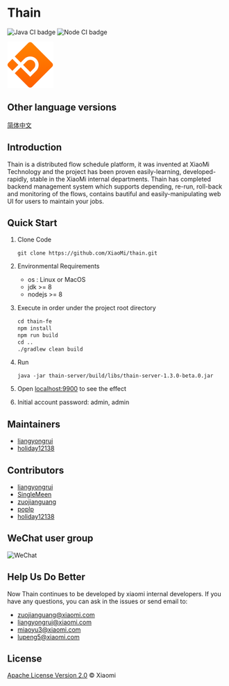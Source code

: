 <!--
 Copyright (c) 2019, Xiaomi, Inc.  All rights reserved.
 This source code is licensed under the Apache License Version 2.0, which
 can be found in the LICENSE file in the root directory of this source tree.
-->

# Thain

![Java CI badge](https://github.com/XiaoMi/thain/workflows/Java%20CI/badge.svg)
![Node CI badge](https://github.com/XiaoMi/thain/workflows/Node%20CI/badge.svg)

![Thain Logo](https://raw.githubusercontent.com/XiaoMi/thain/master/images/logo.png)

## Other language versions

[简体中文](./readme_zh.md)

## Introduction

Thain is a distributed flow schedule platform, it was invented at XiaoMi Technology and the project has been proven easily-learning, developed-rapidly, stable in the XiaoMi internal departments.
Thain has completed backend management system which supports depending, re-run, roll-back and monitoring of the flows, contains bautiful and easily-manipulating web UI for users to maintain your jobs.

## Quick Start

1. Clone Code

   ```shell
   git clone https://github.com/XiaoMi/thain.git
   ```

1. Environmental Requirements

   - os : Linux or MacOS
   - jdk >= 8
   - nodejs >= 8

1. Execute in order under the project root directory

   ```shell
   cd thain-fe
   npm install
   npm run build
   cd ..
   ./gradlew clean build
   ```

1. Run

   ```shell
   java -jar thain-server/build/libs/thain-server-1.3.0-beta.0.jar
   ```

1. Open [localhost:9900](http://localhost:9900) to see the effect

1. Initial account password: admin, admin

## Maintainers

- [liangyongrui](https://github.com/liangyongrui)
- [holiday12138](https://github.com/holiday12138)

## Contributors

- [liangyongrui](https://github.com/liangyongrui)
- [SingleMeen](https://github.com/SingleMeen)
- [zuojianguang](https://github.com/zuojianguang)
- [poplp](https://github.com/poplp)
- [holiday12138](https://github.com/holiday12138)

## WeChat user group

![WeChat](http://cdn.cnbj1.fds.api.mi-img.com/thain/WechatIMG.png)

## Help Us Do Better

Now Thain continues to be developed by xiaomi internal developers. If you have any questions, you can ask in the issues or send email to:

- zuojianguang@xiaomi.com
- liangyongrui@xiaomi.com
- miaoyu3@xiaomi.com
- lupeng5@xiaomi.com

## License

[Apache License Version 2.0](LICENSE) © Xiaomi
